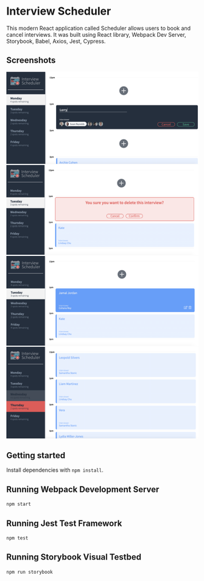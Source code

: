 # Interview Scheduler

This modern React application called Scheduler allows users to book and cancel interviews. It was built using React library, Webpack Dev Server, Storybook, Babel, Axios, Jest, Cypress.

## Screenshots

!["Screenshot of an appoitment form"](https://github.com/katebatrakova/scheduler/blob/master/docs/appointment-form.png?raw=true)
!["Screenshot of a delete confirmation box"](https://github.com/katebatrakova/scheduler/blob/master/docs/delete_appointment.png?raw=true)
!["Day with available time slots"](https://github.com/katebatrakova/scheduler/blob/master/docs/add_appointment.png?raw=true)
!["Fully booked day"](https://github.com/katebatrakova/scheduler/blob/master/docs/fully_booked_day.png?raw=true)

## Getting started

Install dependencies with `npm install`.

## Running Webpack Development Server

```sh
npm start
```

## Running Jest Test Framework

```sh
npm test
```

## Running Storybook Visual Testbed

```sh
npm run storybook
```
